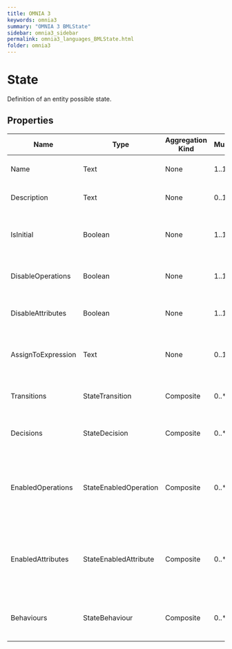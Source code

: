 ```yaml
---
title: OMNIA 3
keywords: omnia3
summary: "OMNIA 3 BMLState"
sidebar: omnia3_sidebar
permalink: omnia3_languages_BMLState.html
folder: omnia3
---
```


# State
Definition of an entity possible state.
## Properties

| Name | Type | Aggregation Kind | Multiplicity | Description |
| --------- | --------- | --------- | --------- | --------- |
| Name | Text | None | 1..1 | The name of the entity (unique identifier). |
| Description | Text | None | 0..1 | The textual explanation of the entities' purpose. |
| IsInitial | Boolean | None | 1..1 | State machine first state. One state machine can only have one initial state. |
| DisableOperations | Boolean | None | 1..1 | Disable all operations when the entity is in the current state. |
| DisableAttributes | Boolean | None | 1..1 | Disable all attributes when the entity is in the current state. |
| AssignToExpression | Text | None | 0..1 | C# expression to define to whom will be assigned the record when it is in this state. |
| Transitions | StateTransition | Composite | 0..* | Collection of transitions that can happen in the current state. |
| Decisions | StateDecision | Composite | 0..* | Collection of decisions that the user can take in the current state. |
| EnabledOperations | StateEnabledOperation | Composite | 0..* | Collection of operations to enable. This is an exception list when the DisableOperations configuration is active. |
| EnabledAttributes | StateEnabledAttribute | Composite | 0..* | Collection of attributes to enable. This is an exception list when the DisableAttributes configuration is active. |
| Behaviours | StateBehaviour | Composite | 0..* | A collection of entries representing how the state machine behaves. |


